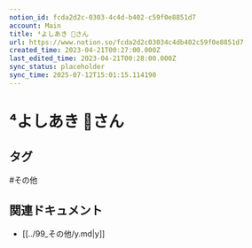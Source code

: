 ```yaml
---
notion_id: fcda2d2c-0303-4c4d-b402-c59f0e8851d7
account: Main
title: ⁴よしあき 🌳さん
url: https://www.notion.so/fcda2d2c03034c4db402c59f0e8851d7
created_time: 2023-04-21T00:27:00.000Z
last_edited_time: 2023-04-21T00:28:00.000Z
sync_status: placeholder
sync_time: 2025-07-12T15:01:15.114190
---
```

# ⁴よしあき 🌳さん


## タグ

#その他 

## 関連ドキュメント

- [[../99_その他/y.md|y]]
